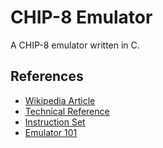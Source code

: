 # CHIP-8 Emulator

A CHIP-8 emulator written in C.


## References

- [Wikipedia Article](https://en.wikipedia.org/wiki/CHIP-8)
- [Technical Reference](https://github.com/mattmikolay/chip-8/wiki/CHIP%E2%80%908-Technical-Reference)
- [Instruction Set](https://github.com/mattmikolay/chip-8/wiki/CHIP%E2%80%908-Instruction-Set)
- [Emulator 101](http://emulator101.com/)